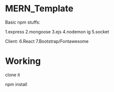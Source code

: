# MERN_Template
Basic npm stuffs:

1.express
2.mongoose
3.ejs
4.nodemon ig
5.socket 

Client:
6.React
7.Bootstrap/Fontawesome

# Working
clone it

npm install
